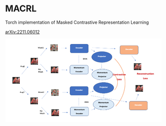 # MACRL
Torch implementation of Masked Contrastive Representation Learning

[arXiv:2211.06012](https://arxiv.org/pdf/2211.06012.pdf)

![macrl_framework](assets/macrl_framework.png)

